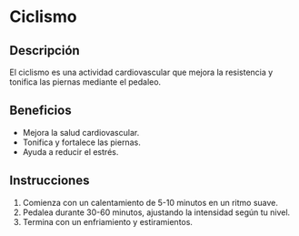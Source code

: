 # Ciclismo

## Descripción
El ciclismo es una actividad cardiovascular que mejora la resistencia y tonifica las piernas mediante el pedaleo.

## Beneficios
- Mejora la salud cardiovascular.
- Tonifica y fortalece las piernas.
- Ayuda a reducir el estrés.

## Instrucciones
1. Comienza con un calentamiento de 5-10 minutos en un ritmo suave.
2. Pedalea durante 30-60 minutos, ajustando la intensidad según tu nivel.
3. Termina con un enfriamiento y estiramientos.